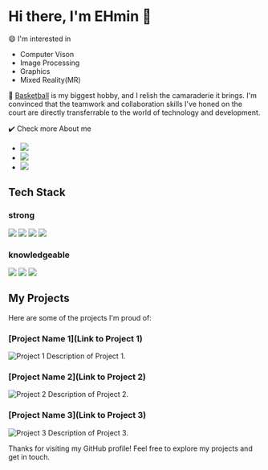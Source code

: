 # Hi there, I'm EHmin 👋

😄 I'm interested in 
- Computer Vison 
- Image Processing
- Graphics
- Mixed Reality(MR)

🏀 [Basketball](https://www.notion.so/ehmin/Boramae-BasketBall-Link-Tree-fb7e72bc90c546ab95c148efdbee25d0?pvs=4) is my biggest hobby, and I relish the camaraderie it brings. I'm convinced that the teamwork and collaboration skills I've honed on the court are directly transferrable to the world of technology and development.

✔️ Check more About me 
- <a href="https://velog.io/@taemin-steve/series" target="_blank"><img src="https://img.shields.io/badge/Velog-20C997.svg?style=for-the-badge&logo=Velog&logoColor=white"/></a>
- <a href="https://www.notion.so/ehmin/CV-f2c2d4b0f6a2437c927a0f385ab3eedf?pvs=4" target="_blank"><img src="https://img.shields.io/badge/Notion-000000.svg?style=for-the-badge&logo=Notion&logoColor=white"/></a>
- <a href="okchrisok" target="_blank"><img src="https://img.shields.io/badge/Minutemailer-30B980.svg?style=for-the-badge&logo=Minutemailer&logoColor=white"/></a>


<!--If you're curious to learn more about my journey, projects, or experiences, feel free to explore my <a href="https://velog.io/@taemin-steve/series" target="_blank"><img src="https://img.shields.io/badge/Velog-white?style=flat&logo=velog&logoColor=#20C997"/></a> for insightful articles and my <a href="https://www.notion.so/ehmin/CV-f2c2d4b0f6a2437c927a0f385ab3eedf?pvs=4" target="_blank"><img src="https://img.shields.io/badge/CV-white?style=flat&logo=notion&logoColor=#ffffff"/></a>-->


## Tech Stack
### strong
<img src ="https://img.shields.io/badge/Python-3776AB.svg?style=for-the-badge&logo=Python&logoColor=white"/>
<img src ="https://img.shields.io/badge/Python-3776AB.svg?style=for-the-badge&logo=Python&logoColor=white"/>
<img src ="https://img.shields.io/badge/Unreal%20Engine-0E1128.svg?style=for-the-badge&logo=Unreal-Engine&logoColor=white"/>
<img src ="https://img.shields.io/badge/Three.js-000000.svg?style=for-the-badge&logo=threedotjs&logoColor=white"/>


### knowledgeable
<img src="https://img.shields.io/badge/C++-00599C.svg?style=for-the-badge&logo=C++&logoColor=white"/>
<img src="https://img.shields.io/badge/TensorFlow-FF6F00.svg?style=for-the-badge&logo=TensorFlow&logoColor=white"/>
<img src="https://img.shields.io/badge/Unity-FFFFFF.svg?style=for-the-badge&logo=Unity&logoColor=black"/>

<!--- 💻 Programming Languages: [List of Programming Languages]-->
<!--- 🛠️ Tools & Technologies: [List of Tools and Technologies]-->
<!--- 📚 Currently learning: [What you're currently learning]-->



## My Projects
Here are some of the projects I'm proud of:

### [Project Name 1](Link to Project 1)
![Project 1](Project1ImageURL)
Description of Project 1.

### [Project Name 2](Link to Project 2)
![Project 2](Project2ImageURL)
Description of Project 2.

### [Project Name 3](Link to Project 3)
![Project 3](Project3ImageURL)
Description of Project 3.

<!--## Contact Me-->
<!--- <a href="https://velog.io/@taemin-steve/series" target="_blank"><img src="https://img.shields.io/badge/Velog-white?style=flat&logo=velog&logoColor=#20C997"/></a>-->

<!--## Stats-->

<!--<table id="stats"><tr><td valign="top" width="55%">-->
<!-- <img src="https://github-readme-stats.vercel.app/api?username=taemin-steve&show_icons=true&count_private=true&hide_border=true&theme=vue" align="left" style="width: 100%" /></td>-->
<!-- <td valign="top" width="45%">-->
<!-- <img src="https://github-readme-stats.vercel.app/api/top-langs/?username=taemin-steve&hide_border=true&layout=compact&theme=vue" align="left" style="width: 100%" /></td></tr>-->
<!--</table>  -->

<!--![Your GitHub stats](https://github-readme-stats.vercel.app/api?username=taemin-steve&show_icons=true&theme=vue)-->

<!--## Top Languages-->
<!--![Top Languages](https://github-readme-stats.vercel.app/api/top-langs/?username=taemin-steve&layout=compact&theme=vue)-->

<!--## Contributions-->
<!--![Contributions](https://github-readme-streak-stats.herokuapp.com/?user=taemin-steve&theme=vue)-->

<!--## Visitors-->
<!--![Visitors](https://visitor-badge.glitch.me/badge?page_id=taemin-steve)-->

Thanks for visiting my GitHub profile! Feel free to explore my projects and get in touch.
